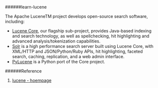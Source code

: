 ######learn-lucene

The Apache LuceneTM project develops open-source search software, including:

* [Lucene Core](https://lucene.apache.org/core/), our flagship sub-project, provides Java-based indexing and search technology, as well as spellchecking, hit highlighting and advanced analysis/tokenization capabilities.
* [Solr](https://lucene.apache.org/solr) is a high performance search server built using Lucene Core, with XML/HTTP and JSON/Python/Ruby APIs, hit highlighting, faceted search, caching, replication, and a web admin interface.
* [PyLucene](https://lucene.apache.org/pylucene/index.html) is a Python port of the Core project.


######Reference
1. [lucene - hoempage](https://lucene.apache.org/)